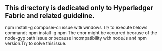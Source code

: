 ## This directory is dedicated only to Hyperledger Fabric and related guideline.

npm install -g composer-cli issue with windows
Try to execute belows commands
npm install -g npm
The error might be occurred because of the node-gyp path issue or because incompatibility with nodeJs and npm version.Try to solve this
issue.
